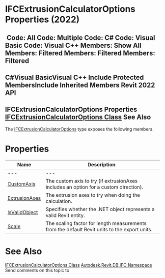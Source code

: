 # IFCExtrusionCalculatorOptions Properties (2022)

﻿
 Code: All Code: Multiple Code: C# Code: Visual Basic Code: Visual C++  Members: Show All Members: Filtered Members: Filtered Members: Filtered   
---  
C#Visual BasicVisual C++
Include Protected MembersInclude Inherited Members
Revit 2022 API  
---  
IFCExtrusionCalculatorOptions Properties  
[IFCExtrusionCalculatorOptions Class](3aa9bc3b-5ce0-e0ba-4211-9a08526c1c1b.md "IFCExtrusionCalculatorOptions Class") See Also  
---  
The [IFCExtrusionCalculatorOptions](3aa9bc3b-5ce0-e0ba-4211-9a08526c1c1b.md "IFCExtrusionCalculatorOptions Class") type exposes the following members.
# Properties
| Name | Description |
| --- | --- |
| --- | --- | --- |
| [CustomAxis](3ecd9cd1-d9c9-025d-af65-10f6f20ee309.md "CustomAxis Property") | The custom axis to try (if extrusionAxes includes an option for a custom direction). |
| [ExtrusionAxes](f1660802-08da-5b67-3919-1f963b769613.md "ExtrusionAxes Property") | The extrusion axes to try when doing the calculation. |
| [IsValidObject](a8f91af6-4397-c3fa-9cea-db1d44e63847.md "IsValidObject Property") | Specifies whether the .NET object represents a valid Revit entity. |
| [Scale](6e205342-be80-6bcd-725c-1b4774f5d2ec.md "Scale Property") | The scaling factor for length measurements from the default Revit units to the export units. |

# See Also
[IFCExtrusionCalculatorOptions Class](3aa9bc3b-5ce0-e0ba-4211-9a08526c1c1b.md "IFCExtrusionCalculatorOptions Class")
[Autodesk.Revit.DB.IFC Namespace](b823fafb-1ba1-896b-4097-142c2817ce74.md "Autodesk.Revit.DB.IFC Namespace")
Send comments on this topic to 